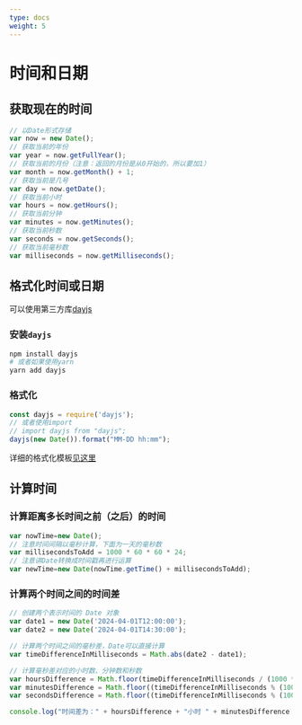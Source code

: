 ```yaml
---
type: docs
weight: 5
---
```


# 时间和日期

## 获取现在的时间

```js
// 以Date形式存储
var now = new Date();
// 获取当前的年份
var year = now.getFullYear();
// 获取当前的月份（注意：返回的月份是从0开始的，所以要加1）
var month = now.getMonth() + 1;
// 获取当前是几号
var day = now.getDate();
// 获取当前小时
var hours = now.getHours();
// 获取当前分钟
var minutes = now.getMinutes();
// 获取当前秒数
var seconds = now.getSeconds();
// 获取当前毫秒数
var milliseconds = now.getMilliseconds();
```

## 格式化时间或日期

可以使用第三方库[dayjs](https://dayjs.gitee.io/zh-CN/)

### 安装`dayjs`

```bash
npm install dayjs
# 或者如果使用yarn
yarn add dayjs
```

### 格式化

```js
const dayjs = require('dayjs');
// 或者使用import
// import dayjs from "dayjs";
dayjs(new Date()).format("MM-DD hh:mm");
```
详细的格式化模板[见这里](https://dayjs.gitee.io/docs/zh-CN/display/format)

## 计算时间

### 计算距离多长时间之前（之后）的时间

```js
var nowTime=new Date();
// 注意时间间隔以毫秒计算，下面为一天的毫秒数
var millisecondsToAdd = 1000 * 60 * 60 * 24;
// 注意讲Date转换成时间戳再进行运算
var newTime=new Date(nowTime.getTime() + millisecondsToAdd);
```

### 计算两个时间之间的时间差

```js
// 创建两个表示时间的 Date 对象
var date1 = new Date('2024-04-01T12:00:00');
var date2 = new Date('2024-04-01T14:30:00');

// 计算两个时间之间的毫秒差，Date可以直接计算
var timeDifferenceInMilliseconds = Math.abs(date2 - date1);

// 计算毫秒差对应的小时数、分钟数和秒数
var hoursDifference = Math.floor(timeDifferenceInMilliseconds / (1000 * 60 * 60));
var minutesDifference = Math.floor((timeDifferenceInMilliseconds % (1000 * 60 * 60)) / (1000 * 60));
var secondsDifference = Math.floor((timeDifferenceInMilliseconds % (1000 * 60)) / 1000);

console.log("时间差为：" + hoursDifference + "小时 " + minutesDifference + "分钟 " + secondsDifference + "秒");

```